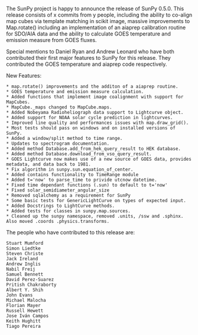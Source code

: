 The SunPy project is happy to announce the release of SunPy 0.5.0.
This release consists of x commits from y people, including the ability to
co-align map cubes via template matching in scikit image, massive improvements
to Map.rotate() including an implementation of an aiaprep calibration routine for
SDO/AIA data and the ability to calculate GOES temperature and emission
measure from GOES fluxes.

Special mentions to Daniel Ryan and Andrew Leonard who have both contributed
their first major features to SunPy for this release. They contributed the
GOES temperature and aiaprep code respectively.

New Features:

    * map.rotate() improvements and the additon of a aiaprep routine.
    * GOES temperature and emission measure calculation.
    * Added functions that implement image coalignment with support for MapCubes.
    * MapCube._maps changed to MapCube.maps.
    * Added Nobeyama Radioheliograph data support to Lightcurve object.
    * Added support for NOAA solar cycle prediction in lightcurves.
    * Improved line quality and performances issues with map.draw_grid().
    * Most tests should pass on windows and on installed versions of SunPy.
    * Added a window/split method to time range.
    * Updates to spectrogram documentation.
    * Added method Database.add_from_hek_query_result to HEK database.
    * Added method Database.download_from_vso_query_result.
    * GOES Lightcurve now makes use of a new source of GOES data, provides metadata, and data back to 1981.
    * Fix algorithm in sunpy.sun.equation_of_center.
    * Added contains functionality to TimeRange module
    * Added t='now' to parse_time to privide utcnow datetime.
    * Fixed time dependant functions (.sun) to default to t='now'
    * Fixed solar_semidiameter_angular_size
    * Removed sqlalchemy as a requirement for SunPy
    * Some basic tests for GenericLightCurve on types of expected input.
    * Added Docstrings to LightCurve methods.
    * Added tests for classes in sunpy.map.sources.
    * Cleaned up the sunpy namespace, removed .units, /ssw and .sphinx. Also moved .coords .physics.transforms.

The people who have contributed to this release are:

    Stuart Mumford
    Simon Liedtke
    Steven Christe
    Jack Ireland
    Andrew Inglis
    Nabil Freij
    Samuel Bennett
    David Perez-Suarez
    Pritish Chakraborty
    Albert Y. Shih
    John Evans
    Michael Malocha
    Florian Mayer
    Russell Hewett
    Jose Iván Campos
    Keith Hughitt
    Tiago Pereira
